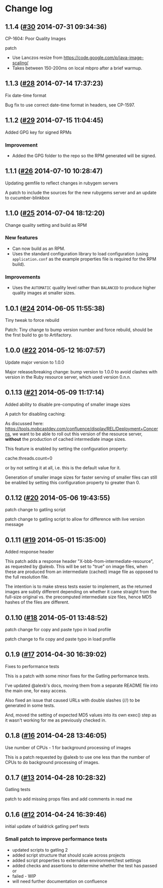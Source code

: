 # Change log

## 1.1.4 ([#30](https://git.mobcastdev.com/Platform/baldrick/pull/30) 2014-07-31 09:34:36)

CP-1604: Poor Quality Images

patch
- Use Lanczos resize from https://code.google.com/p/java-image-scaling/
- Takes between 150-200ms on local mbpro after a brief warmup. 

## 1.1.3 ([#28](https://git.mobcastdev.com/Platform/baldrick/pull/28) 2014-07-14 17:37:23)

Fix date-time format

Bug fix to use correct date-time format in headers, see CP-1597.


## 1.1.2 ([#29](https://git.mobcastdev.com/Platform/baldrick/pull/29) 2014-07-15 11:04:45)

Added GPG key for signed RPMs

### Improvement

- Added the GPG folder to the repo so the RPM generated will be signed.

## 1.1.1 ([#26](https://git.mobcastdev.com/Platform/baldrick/pull/26) 2014-07-10 10:28:47)

Updating gemfile to reflect changes in rubygem servers

A patch to include the sources for the new rubygems server and an update to cucumber-blinkbox

## 1.1.0 ([#25](https://git.mobcastdev.com/Platform/baldrick/pull/25) 2014-07-04 18:12:20)

Change quality setting and build as RPM

### New features

- Can now build as an RPM.
- Uses the standard configuration library to load configuration (using `application.conf` as the example properties file is required for the RPM build).

### Improvements

- Uses the `AUTOMATIC` quality level rather than `BALANCED` to produce higher quality images at smaller sizes.

## 1.0.1 ([#24](https://git.mobcastdev.com/Platform/baldrick/pull/24) 2014-06-05 11:55:38)

Tiny tweak to force rebuild

Patch: Tiny change to bump version number and force rebuild, should be the first build to go to Artifactory.

## 1.0.0 ([#22](https://git.mobcastdev.com/Platform/baldrick/pull/22) 2014-05-12 16:07:57)

Update major version to 1.0.0

Major release/breaking change: bump version to 1.0.0 to avoid clashes with version in the Ruby resource server, which used version 0.n.n.


## 0.1.13 ([#21](https://git.mobcastdev.com/Platform/baldrick/pull/21) 2014-05-09 11:17:14)

Added ability to disable pre-computing of smaller image sizes

A patch for disabling caching:

As discussed here: https://tools.mobcastdev.com/confluence/display/REL/Deployment+Concerns, we want to be able to roll out this version of the resource server, **without** the production of cached intermediate image sizes.

This feature is enabled by setting the configuration property:

cache.threads.count=0

or by not setting it at all, i.e. this is the default value for it.

Generation of smaller image sizes for faster serving of smaller files can still be enabled by setting this configuration property to greater than 0.

## 0.1.12 ([#20](https://git.mobcastdev.com/Platform/baldrick/pull/20) 2014-05-06 19:43:55)

patch change to gatling script

patch change to gatling script to allow for difference with live version message

## 0.1.11 ([#19](https://git.mobcastdev.com/Platform/baldrick/pull/19) 2014-05-01 15:35:00)

Added response header

This patch adds a response header "X-bbb-from-intermediate-resource", as requested by @alexb. This will be set to "true" on image files, when these are produced from an intermediate (cached) image file as opposed to the full resolution file.

The intention is to make stress tests easier to implement, as the returned images are subtly different depending on whether it came straight from the full-size original vs. the precomputed intermediate size files, hence MD5 hashes of the files are different.

## 0.1.10 ([#18](https://git.mobcastdev.com/Platform/baldrick/pull/18) 2014-05-01 13:48:52)

patch change for copy and paste typo in load profile

patch change to fix copy and paste typo in load profile

## 0.1.9 ([#17](https://git.mobcastdev.com/Platform/baldrick/pull/17) 2014-04-30 16:39:02)

Fixes to performance tests

This is a patch with some minor fixes for the Gatling performance tests.

I've updated @alexb's docs, moving them from a separate README file into the main one, for easy access.

Also fixed an issue that caused URLs with double slashes (//) to be generated in some tests.

And, moved the setting of expected MD5 values into its own exec() step as it wasn't working for me as previously checked in.

## 0.1.8 ([#16](https://git.mobcastdev.com/Platform/baldrick/pull/16) 2014-04-28 13:46:05)

Use number of CPUs - 1 for background processing of images

This is a patch requested by @alexb to use one less than the number of CPUs to do background processing of images.

## 0.1.7 ([#13](https://git.mobcastdev.com/Platform/baldrick/pull/13) 2014-04-28 10:28:32)

Gatling tests

patch to add missing props files and add comments in read me

## 0.1.6 ([#12](https://git.mobcastdev.com/Platform/baldrick/pull/12) 2014-04-24 16:39:46)

initial update of baldrick gatling perf tests

### Small patch to improve performance tests

* updated scripts to gatling 2
* added script structure that should scale across projects
* added script properties to externalise environment/test settings
* added checks and assertions to determine whether the test has passed or
* failed - WIP
* will need further documentation on confluence

